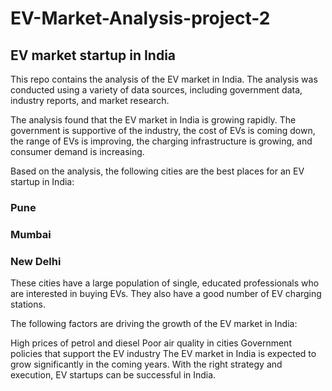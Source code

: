 # EV-Market-Analysis-project-2

## EV market startup in India
This repo contains the analysis of the EV market in India. The analysis was conducted using a variety of data sources, including government data, industry reports, and market research.

The analysis found that the EV market in India is growing rapidly. The government is supportive of the industry, the cost of EVs is coming down, the range of EVs is improving, the charging infrastructure is growing, and consumer demand is increasing.

Based on the analysis, the following cities are the best places for an EV startup in India:

### Pune
### Mumbai
### New Delhi
These cities have a large population of single, educated professionals who are interested in buying EVs. They also have a good number of EV charging stations.

The following factors are driving the growth of the EV market in India:

High prices of petrol and diesel
Poor air quality in cities
Government policies that support the EV industry
The EV market in India is expected to grow significantly in the coming years. With the right strategy and execution, EV startups can be successful in India.
